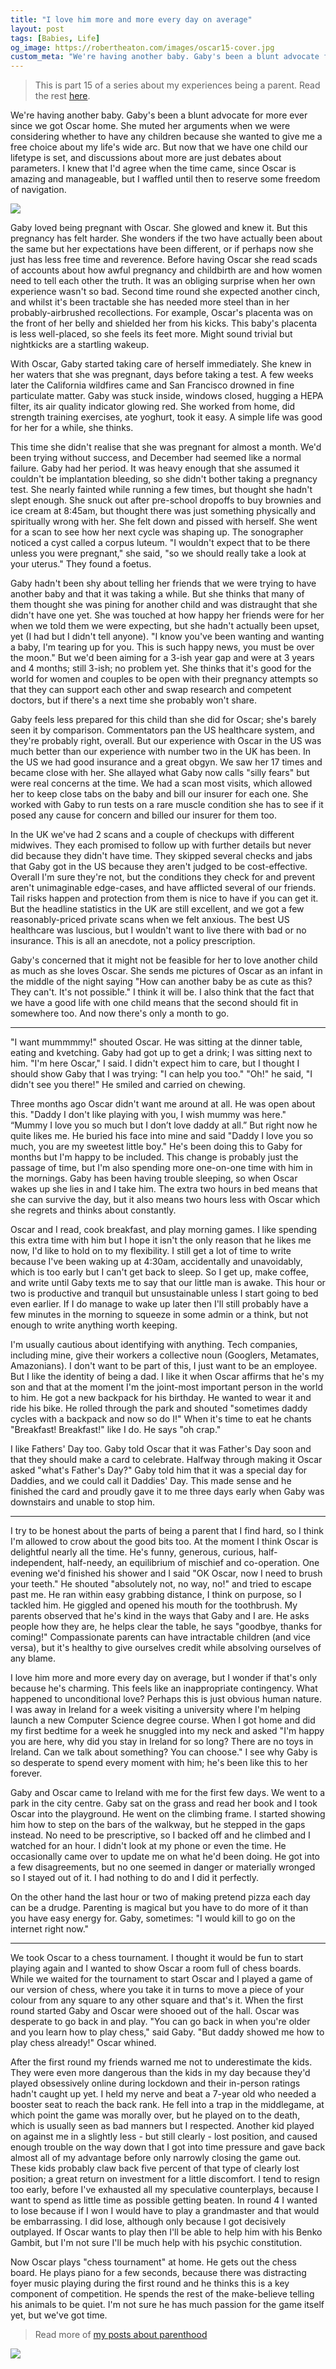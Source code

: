 ```yaml
---
title: "I love him more and more every day on average"
layout: post
tags: [Babies, Life]
og_image: https://robertheaton.com/images/oscar15-cover.jpg
custom_meta: "We're having another baby. Gaby's been a blunt advocate for more ever since we got Oscar home. She muted her arguments when we were considering whether to have any children because she wanted to give me a free choice about my life's wide arc."
---
```

> This is part 15 of a series about my experiences being a parent. Read the rest [here](https://robertheaton.com#parenthood).

We're having another baby. Gaby's been a blunt advocate for more ever since we got Oscar home. She muted her arguments when we were considering whether to have any children because she wanted to give me a free choice about my life's wide arc. But now that we have one child our lifetype is set, and discussions about more are just debates about parameters. I knew that I'd agree when the time came, since Oscar is amazing and manageable, but I waffled until then to reserve some freedom of navigation.

<img src="/images/oscar-15-cover.jpg" />

Gaby loved being pregnant with Oscar. She glowed and knew it. But this pregnancy has felt harder. She wonders if the two have actually been about the same but her expectations have been different, or if perhaps now she just has less free time and reverence. Before having Oscar she read scads of accounts about how awful pregnancy and childbirth are and how women need to tell each other the truth. It was an obliging surprise when her own experience wasn't so bad. Second time round she expected another cinch, and whilst it's been tractable she has needed more steel than in her probably-airbrushed recollections. For example, Oscar's placenta was on the front of her belly and shielded her from his kicks. This baby's placenta is less well-placed, so she feels its feet more. Might sound trivial but nightkicks are a startling wakeup.

With Oscar, Gaby started taking care of herself immediately. She knew in her waters that she was pregnant, days before taking a test. A few weeks later the California wildfires came and San Francisco drowned in fine particulate matter. Gaby was stuck inside, windows closed, hugging a HEPA filter, its air quality indicator glowing red. She worked from home, did strength training exercises, ate yoghurt, took it easy. A simple life was good for her for a while, she thinks.

This time she didn't realise that she was pregnant for almost a month. We'd been trying without success, and December had seemed like a normal failure. Gaby had her period. It was heavy enough that she assumed it couldn't be implantation bleeding, so she didn't bother taking a pregnancy test. She nearly fainted while running a few times, but thought she hadn't slept enough. She snuck out after pre-school dropoffs to buy brownies and ice cream at 8:45am, but thought there was just something physically and spiritually wrong with her. She felt down and pissed with herself. She went for a scan to see how her next cycle was shaping up. The sonographer noticed a cyst called a corpus luteum. "I wouldn't expect that to be there unless you were pregnant," she said, "so we should really take a look at your uterus." They found a foetus.

Gaby hadn't been shy about telling her friends that we were trying to have another baby and that it was taking a while. But she thinks that many of them thought she was pining for another child and was distraught that she didn't have one yet. She was touched at how happy her friends were for her when we told them we were expecting, but she hadn't actually been upset, yet (I had but I didn't tell anyone). "I know you've been wanting and wanting a baby, I'm tearing up for you. This is such happy news, you must be over the moon." But we'd been aiming for a 3-ish year gap and were at 3 years and 4 months; still 3-ish; no problem yet. She thinks that it's good for the world for women and couples to be open with their pregnancy attempts so that they can support each other and swap research and competent doctors, but if there's a next time she probably won't share.

Gaby feels less prepared for this child than she did for Oscar; she's barely seen it by comparison. Commentators pan the US healthcare system, and they're probably right, overall. But our experience with Oscar in the US was much better than our experience with number two in the UK has been. In the US we had good insurance and a great obgyn. We saw her 17 times and became close with her. She allayed what Gaby now calls "silly fears" but were real concerns at the time. We had a scan most visits, which allowed her to keep close tabs on the baby and bill our insurer for each one. She worked with Gaby to run tests on a rare muscle condition she has to see if it posed any cause for concern and billed our insurer for them too.

In the UK we've had 2 scans and a couple of checkups with different midwives. They each promised to follow up with further details but never did because they didn't have time. They skipped several checks and jabs that Gaby got in the US because they aren't judged to be cost-effective. Overall I'm sure they're not, but the conditions they check for and prevent aren't unimaginable edge-cases, and have afflicted several of our friends. Tail risks happen and protection from them is nice to have if you can get it. But the headline statistics in the UK are still excellent, and we got a few reasonably-priced private scans when we felt anxious. The best US healthcare was luscious, but I wouldn't want to live there with bad or no insurance. This is all an anecdote, not a policy prescription.

Gaby's concerned that it might not be feasible for her to love another child as much as she loves Oscar. She sends me pictures of Oscar as an infant in the middle of the night saying "How can another baby be as cute as this? They can't. It's not possible." I think it will be. I also think that the fact that we have a good life with one child means that the second should fit in somewhere too. And now there's only a month to go.

-----

"I want mummmmy!" shouted Oscar. He was sitting at the dinner table, eating and kvetching. Gaby had got up to get a drink; I was sitting next to him. "I'm here Oscar," I said. I didn't expect him to care, but I thought I should show Gaby that I was trying: "I can help you too." "Oh!" he said, "I didn't see you there!" He smiled and carried on chewing.

Three months ago Oscar didn't want me around at all. He was open about this. "Daddy I don't like playing with you, I wish mummy was here." “Mummy I love you so much but I don’t love daddy at all.” But right now he quite likes me. He buried his face into mine and said "Daddy I love you so much, you are my sweetest little boy." He's been doing this to Gaby for months but I'm happy to be included. This change is probably just the passage of time, but I'm also spending more one-on-one time with him in the mornings. Gaby has been having trouble sleeping, so when Oscar wakes up she lies in and I take him. The extra two hours in bed means that she can survive the day, but it also means two hours less with Oscar which she regrets and thinks about constantly.

Oscar and I read, cook breakfast, and play morning games. I like spending this extra time with him but I hope it isn't the only reason that he likes me now, I'd like to hold on to my flexibility. I still get a lot of time to write because I've been waking up at 4:30am, accidentally and unavoidably, which is too early but I can't get back to sleep. So I get up, make coffee, and write until Gaby texts me to say that our little man is awake. This hour or two is productive and tranquil but unsustainable unless I start going to bed even earlier. If I do manage to wake up later then I'll still probably have a few minutes in the morning to squeeze in some admin or a think, but not enough to write anything worth keeping.

I'm usually cautious about identifying with anything. Tech companies, including mine, give their workers a collective noun (Googlers, Metamates, Amazonians). I don't want to be part of this, I just want to be an employee. But I like the identity of being a dad. I like it when Oscar affirms that he's my son and that at the moment I'm the joint-most important person in the world to him. He got a new backpack for his birthday. He wanted to wear it and ride his bike. He rolled through the park and shouted "sometimes daddy cycles with a backpack and now so do I!" When it's time to eat he chants "Breakfast! Breakfast!" like I do. He says "oh crap."

I like Fathers' Day too. Gaby told Oscar that it was Father's Day soon and that they should make a card to celebrate. Halfway through making it Oscar asked "what's Father's Day?" Gaby told him that it was a special day for Daddies, and we could call it Daddies' Day. This made sense and he finished the card and proudly gave it to me three days early when Gaby was downstairs and unable to stop him.

----

I try to be honest about the parts of being a parent that I find hard, so I think I'm allowed to crow about the good bits too. At the moment I think Oscar is delightful nearly all the time. He's funny, generous, curious, half-independent, half-needy, an equilibrium of mischief and co-operation. One evening we'd finished his shower and I said "OK Oscar, now I need to brush your teeth." He shouted "absolutely not, no way, no!" and tried to escape past me. He ran within easy grabbing distance, I think on purpose, so I tackled him. He giggled and opened his mouth for the toothbrush. My parents observed that he's kind in the ways that Gaby and I are. He asks people how they are, he helps clear the table, he says "goodbye, thanks for coming!" Compassionate parents can have intractable children (and vice versa), but it's healthy to give ourselves credit while absolving ourselves of any blame.

I love him more and more every day on average, but I wonder if that's only because he's charming. This feels like an inappropriate contingency. What happened to unconditional love? Perhaps this is just obvious human nature. I was away in Ireland for a week visiting a university where I'm helping launch a new Computer Science degree course. When I got home and did my first bedtime for a week he snuggled into my neck and asked "I'm happy you are here, why did you stay in Ireland for so long? There are no toys in Ireland. Can we talk about something? You can choose." I see why Gaby is so desperate to spend every moment with him; he's been like this to her forever.

Gaby and Oscar came to Ireland with me for the first few days. We went to a park in the city centre. Gaby sat on the grass and read her book and I took Oscar into the playground. He went on the climbing frame. I started showing him how to step on the bars of the walkway, but he stepped in the gaps instead. No need to be prescriptive, so I backed off and he climbed and I watched for an hour. I didn't look at my phone or even the time. He occasionally came over to update me on what he'd been doing. He got into a few disagreements, but no one seemed in danger or materially wronged so I stayed out of it. I had nothing to do and I did it perfectly.

On the other hand the last hour or two of making pretend pizza each day can be a drudge. Parenting is magical but you have to do more of it than you have easy energy for. Gaby, sometimes: "I would kill to go on the internet right now."

----

We took Oscar to a chess tournament. I thought it would be fun to start playing again and I wanted to show Oscar a room full of chess boards. While we waited for the tournament to start Oscar and I played a game of our version of chess, where you take it in turns to move a piece of your colour from any square to any other square and that's it. When the first round started Gaby and Oscar were shooed out of the hall. Oscar was desperate to go back in and play. "You can go back in when you're older and you learn how to play chess," said Gaby. "But daddy showed me how to play chess already!" Oscar whined.

After the first round my friends warned me not to underestimate the kids. They were even more dangerous than the kids in my day because they'd played obsessively online during lockdown and their in-person ratings hadn't caught up yet. I held my nerve and beat a 7-year old who needed a booster seat to reach the back rank. He fell into a trap in the middlegame, at which point the game was morally over, but he played on to the death, which is usually seen as bad manners but I respected. Another kid played on against me in a slightly less - but still clearly - lost position, and caused enough trouble on the way down that I got into time pressure and gave back almost all of my advantage before only narrowly closing the game out. These kids probably claw back five percent of that type of clearly lost position; a great return on investment for a little discomfort. I tend to resign too early, before I've exhausted all my speculative counterplays, because I want to spend as little time as possible getting beaten. In round 4 I wanted to lose because if I won I would have to play a grandmaster and that would be embarrassing. I did lose, although only because I got decisively outplayed. If Oscar wants to play then I'll be able to help him with his Benko Gambit, but I'm not sure I'll be much help with his psychic constitution.

Now Oscar plays "chess tournament" at home. He gets out the chess board. He plays piano for a few seconds, because there was distracting foyer music playing during the first round and he thinks this is a key component of competition. He spends the rest of the make-believe telling his animals to be quiet. I'm not sure he has much passion for the game itself yet, but we've got time.

> Read more of [my posts about parenthood](/#parenthood)

<img src="/images/oscar-15-end.jpg" />
